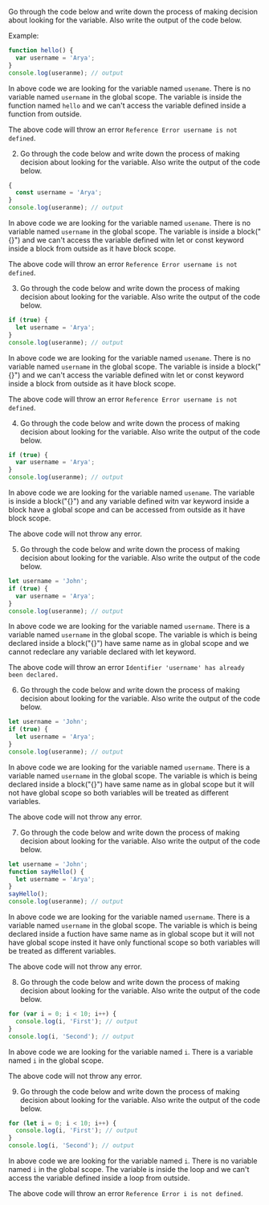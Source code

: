 Go through the code below and write down the process of making decision about looking for the variable. Also write the output of the code below.

Example:

```js
function hello() {
  var username = 'Arya';
}
console.log(useranme); // output
```

In above code we are looking for the variable named `usename`. There is no variable named `username` in the global scope. The variable is inside the function named `hello` and we can't access the variable defined inside a function from outside.

The above code will throw an error `Reference Error username is not defined`.

2. Go through the code below and write down the process of making decision about looking for the variable. Also write the output of the code below.

```js
{
  const username = 'Arya';
}
console.log(useranme); // output
```
In above code we are looking for the variable named `usename`. There is no variable named `username` in the global scope. The variable is inside a block("{}") and we can't access the variable defined witn let or const keyword inside a block from outside as it have block scope.

The above code will throw an error `Reference Error username is not defined`.

3. Go through the code below and write down the process of making decision about looking for the variable. Also write the output of the code below.

```js
if (true) {
  let username = 'Arya';
}
console.log(useranme); // output
```
In above code we are looking for the variable named `usename`. There is no variable named `username` in the global scope. The variable is inside a block("{}") and we can't access the variable defined witn let or const keyword inside a block from outside as it have block scope.

The above code will throw an error `Reference Error username is not defined`.

4. Go through the code below and write down the process of making decision about looking for the variable. Also write the output of the code below.

```js
if (true) {
  var username = 'Arya';
}
console.log(useranme); // output
```
In above code we are looking for the variable named `usename`. The variable is inside a block("{}") and any variable defined witn var keyword inside a block have a global scope and can be accessed from outside as it have block scope.

The above code will not throw any error.

5. Go through the code below and write down the process of making decision about looking for the variable. Also write the output of the code below.

```js
let username = 'John';
if (true) {
  var username = 'Arya';
}
console.log(useranme); // output
```
In above code we are looking for the variable named `username`. There is a variable named `username` in the global scope. The variable is which is being declared inside a block("{}") have same name as in global scope and we cannot redeclare any variable declared with let keyword.

The above code will throw an error `Identifier 'username' has already been declared.`

6. Go through the code below and write down the process of making decision about looking for the variable. Also write the output of the code below.

```js
let username = 'John';
if (true) {
  let username = 'Arya';
}
console.log(useranme); // output
```
In above code we are looking for the variable named `username`. There is a variable named `username` in the global scope. The variable is which is being declared inside a block("{}") have same name as in global scope but it will not have global scope so both variables will be treated as different variables.

The above code will not throw any error.

7. Go through the code below and write down the process of making decision about looking for the variable. Also write the output of the code below.

```js
let username = 'John';
function sayHello() {
  let username = 'Arya';
}
sayHello();
console.log(useranme); // output
```
In above code we are looking for the variable named `username`. There is a variable named `username` in the global scope. The variable is which is being declared inside a fuction have same name as in global scope but it will not have global scope insted it have only functional scope so both variables will be treated as different variables.

The above code will not throw any error.

8. Go through the code below and write down the process of making decision about looking for the variable. Also write the output of the code below.

```js
for (var i = 0; i < 10; i++) {
  console.log(i, 'First'); // output
}
console.log(i, 'Second'); // output
```
In above code we are looking for the variable named `i`. There is a variable named `i` in the global scope.

The above code will not throw any error.

9. Go through the code below and write down the process of making decision about looking for the variable. Also write the output of the code below.

```js
for (let i = 0; i < 10; i++) {
  console.log(i, 'First'); // output
}
console.log(i, 'Second'); // output
```
In above code we are looking for the variable named `i`. There is no variable named `i` in the global scope. The variable is inside the loop and we can't access the variable defined inside a loop from outside.

The above code will throw an error `Reference Error i is not defined`.
